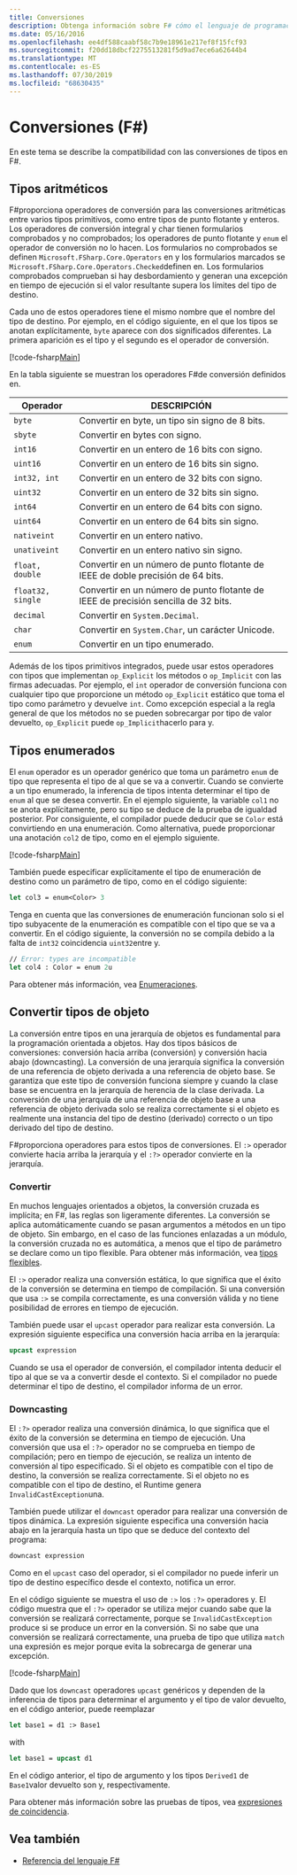 ```yaml
---
title: Conversiones
description: Obtenga información sobre F# cómo el lenguaje de programación proporciona operadores de conversión para las conversiones aritméticas entre varios tipos primitivos.
ms.date: 05/16/2016
ms.openlocfilehash: ee4df588caabf58c7b9e18961e217ef8f15fcf93
ms.sourcegitcommit: f20dd18dbcf2275513281f5d9ad7ece6a62644b4
ms.translationtype: MT
ms.contentlocale: es-ES
ms.lasthandoff: 07/30/2019
ms.locfileid: "68630435"
---
```

# <a name="casting-and-conversions-f"></a>Conversiones (F#)

En este tema se describe la compatibilidad con las conversiones de tipos en F#.

## <a name="arithmetic-types"></a>Tipos aritméticos

F#proporciona operadores de conversión para las conversiones aritméticas entre varios tipos primitivos, como entre tipos de punto flotante y enteros. Los operadores de conversión integral y char tienen formularios comprobados y no comprobados; los operadores de punto flotante y `enum` el operador de conversión no lo hacen. Los formularios no comprobados se definen `Microsoft.FSharp.Core.Operators` en y los formularios marcados se `Microsoft.FSharp.Core.Operators.Checked`definen en. Los formularios comprobados comprueban si hay desbordamiento y generan una excepción en tiempo de ejecución si el valor resultante supera los límites del tipo de destino.

Cada uno de estos operadores tiene el mismo nombre que el nombre del tipo de destino. Por ejemplo, en el código siguiente, en el que los tipos se anotan explícitamente, `byte` aparece con dos significados diferentes. La primera aparición es el tipo y el segundo es el operador de conversión.

[!code-fsharp[Main](~/samples/snippets/fsharp/lang-ref-2/snippet4401.fs)]

En la tabla siguiente se muestran los operadores F#de conversión definidos en.

|Operador|DESCRIPCIÓN|
|--------|-----------|
|`byte`|Convertir en byte, un tipo sin signo de 8 bits.|
|`sbyte`|Convertir en bytes con signo.|
|`int16`|Convertir en un entero de 16 bits con signo.|
|`uint16`|Convertir en un entero de 16 bits sin signo.|
|`int32, int`|Convertir en un entero de 32 bits con signo.|
|`uint32`|Convertir en un entero de 32 bits sin signo.|
|`int64`|Convertir en un entero de 64 bits con signo.|
|`uint64`|Convertir en un entero de 64 bits sin signo.|
|`nativeint`|Convertir en un entero nativo.|
|`unativeint`|Convertir en un entero nativo sin signo.|
|`float, double`|Convertir en un número de punto flotante de IEEE de doble precisión de 64 bits.|
|`float32, single`|Convertir en un número de punto flotante de IEEE de precisión sencilla de 32 bits.|
|`decimal`|Convertir en `System.Decimal`.|
|`char`|Convertir en `System.Char`, un carácter Unicode.|
|`enum`|Convertir en un tipo enumerado.|

Además de los tipos primitivos integrados, puede usar estos operadores con tipos que implementan `op_Explicit` los métodos o `op_Implicit` con las firmas adecuadas. Por ejemplo, el `int` operador de conversión funciona con cualquier tipo que proporcione un método `op_Explicit` estático que toma el tipo como parámetro y devuelve `int`. Como excepción especial a la regla general de que los métodos no se pueden sobrecargar por tipo de valor devuelto, `op_Explicit` puede `op_Implicit`hacerlo para y.

## <a name="enumerated-types"></a>Tipos enumerados

El `enum` operador es un operador genérico que toma un parámetro `enum` de tipo que representa el tipo de al que se va a convertir. Cuando se convierte a un tipo enumerado, la inferencia de tipos intenta determinar el tipo de `enum` al que se desea convertir. En el ejemplo siguiente, la variable `col1` no se anota explícitamente, pero su tipo se deduce de la prueba de igualdad posterior. Por consiguiente, el compilador puede deducir que se `Color` está convirtiendo en una enumeración. Como alternativa, puede proporcionar una anotación `col2` de tipo, como en el ejemplo siguiente.

[!code-fsharp[Main](~/samples/snippets/fsharp/lang-ref-2/snippet4402.fs)]

También puede especificar explícitamente el tipo de enumeración de destino como un parámetro de tipo, como en el código siguiente:

```fsharp
let col3 = enum<Color> 3
```

Tenga en cuenta que las conversiones de enumeración funcionan solo si el tipo subyacente de la enumeración es compatible con el tipo que se va a convertir. En el código siguiente, la conversión no se compila debido a la falta de `int32` coincidencia `uint32`entre y.

```fsharp
// Error: types are incompatible
let col4 : Color = enum 2u
```

Para obtener más información, vea [Enumeraciones](enumerations.md).

## <a name="casting-object-types"></a>Convertir tipos de objeto

La conversión entre tipos en una jerarquía de objetos es fundamental para la programación orientada a objetos. Hay dos tipos básicos de conversiones: conversión hacia arriba (conversión) y conversión hacia abajo (downcasting). La conversión de una jerarquía significa la conversión de una referencia de objeto derivada a una referencia de objeto base. Se garantiza que este tipo de conversión funciona siempre y cuando la clase base se encuentra en la jerarquía de herencia de la clase derivada. La conversión de una jerarquía de una referencia de objeto base a una referencia de objeto derivada solo se realiza correctamente si el objeto es realmente una instancia del tipo de destino (derivado) correcto o un tipo derivado del tipo de destino.

F#proporciona operadores para estos tipos de conversiones. El `:>` operador convierte hacia arriba la jerarquía y el `:?>` operador convierte en la jerarquía.

### <a name="upcasting"></a>Convertir

En muchos lenguajes orientados a objetos, la conversión cruzada es implícita; en F#, las reglas son ligeramente diferentes. La conversión se aplica automáticamente cuando se pasan argumentos a métodos en un tipo de objeto. Sin embargo, en el caso de las funciones enlazadas a un módulo, la conversión cruzada no es automática, a menos que el tipo de parámetro se declare como un tipo flexible. Para obtener más información, vea [tipos flexibles](flexible-Types.md).

El `:>` operador realiza una conversión estática, lo que significa que el éxito de la conversión se determina en tiempo de compilación. Si una conversión que usa `:>` se compila correctamente, es una conversión válida y no tiene posibilidad de errores en tiempo de ejecución.

También puede usar el `upcast` operador para realizar esta conversión. La expresión siguiente especifica una conversión hacia arriba en la jerarquía:

```fsharp
upcast expression
```

Cuando se usa el operador de conversión, el compilador intenta deducir el tipo al que se va a convertir desde el contexto. Si el compilador no puede determinar el tipo de destino, el compilador informa de un error.

### <a name="downcasting"></a>Downcasting

El `:?>` operador realiza una conversión dinámica, lo que significa que el éxito de la conversión se determina en tiempo de ejecución. Una conversión que usa el `:?>` operador no se comprueba en tiempo de compilación; pero en tiempo de ejecución, se realiza un intento de conversión al tipo especificado. Si el objeto es compatible con el tipo de destino, la conversión se realiza correctamente. Si el objeto no es compatible con el tipo de destino, el Runtime genera `InvalidCastException`una.

También puede utilizar el `downcast` operador para realizar una conversión de tipos dinámica. La expresión siguiente especifica una conversión hacia abajo en la jerarquía hasta un tipo que se deduce del contexto del programa:

```fsharp
downcast expression
```

Como en el `upcast` caso del operador, si el compilador no puede inferir un tipo de destino específico desde el contexto, notifica un error.

En el código siguiente se muestra el uso de `:>` los `:?>` operadores y. El código muestra que el `:?>` operador se utiliza mejor cuando sabe que la conversión se realizará correctamente, porque se `InvalidCastException` produce si se produce un error en la conversión. Si no sabe que una conversión se realizará correctamente, una prueba de tipo que utiliza `match` una expresión es mejor porque evita la sobrecarga de generar una excepción.

[!code-fsharp[Main](~/samples/snippets/fsharp/lang-ref-2/snippet4403.fs)]

Dado que los `downcast` operadores `upcast` genéricos y dependen de la inferencia de tipos para determinar el argumento y el tipo de valor devuelto, en el código anterior, puede reemplazar

```fsharp
let base1 = d1 :> Base1
```

with

```fsharp
let base1 = upcast d1
```

En el código anterior, el tipo de argumento y los tipos `Derived1` de `Base1`valor devuelto son y, respectivamente.

Para obtener más información sobre las pruebas de tipos, vea [expresiones de coincidencia](match-Expressions.md).

## <a name="see-also"></a>Vea también

- [Referencia del lenguaje F#](index.md)
